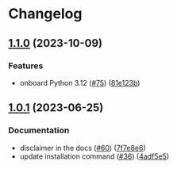 # Changelog

## [1.1.0](https://github.com/artemrys/splunk-kvstore-cli/compare/v1.0.1...v1.1.0) (2023-10-09)


### Features

* onboard Python 3.12 ([#75](https://github.com/artemrys/splunk-kvstore-cli/issues/75)) ([81e123b](https://github.com/artemrys/splunk-kvstore-cli/commit/81e123b41527628fa038c63ef53a72843ec0725b))

## [1.0.1](https://github.com/artemrys/splunk-kvstore-cli/compare/v1.0.0...v1.0.1) (2023-06-25)


### Documentation

* disclaimer in the docs ([#60](https://github.com/artemrys/splunk-kvstore-cli/issues/60)) ([7f7e8e6](https://github.com/artemrys/splunk-kvstore-cli/commit/7f7e8e689aa3ce031d72504e494ebb849331cd1e))
* update installation command ([#36](https://github.com/artemrys/splunk-kvstore-cli/issues/36)) ([4adf5e5](https://github.com/artemrys/splunk-kvstore-cli/commit/4adf5e59dd87b0d4005fedad97d03b1ec402d611))
